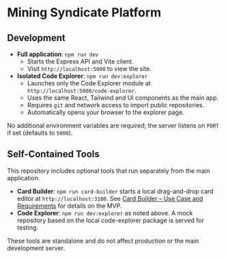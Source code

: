 # Mining Syndicate Platform

## Development

- **Full application**: `npm run dev`
  - Starts the Express API and Vite client.
  - Visit `http://localhost:5000` to view the site.
- **Isolated Code Explorer**: `npm run dev:explorer`
  - Launches only the Code Explorer module at `http://localhost:5000/code-explorer`.
  - Uses the same React, Tailwind and UI components as the main app.
  - Requires `git` and network access to import public repositories.
  - Automatically opens your browser to the explorer page.

No additional environment variables are required; the server listens on `PORT` if set (defaults to `5000`).

## Self-Contained Tools

This repository includes optional tools that run separately from the main application.

- **Card Builder**: `npm run card-builder` starts a local drag-and-drop card editor at `http://localhost:3100`. See [Card Builder – Use Case and Requirements](docs/card-builder-use-case-requirements.md) for details on the MVP.
- **Code Explorer**: `npm run dev:explorer` as noted above. A mock repository based on the local code-explorer package is served for testing.

These tools are standalone and do not affect production or the main development server.
